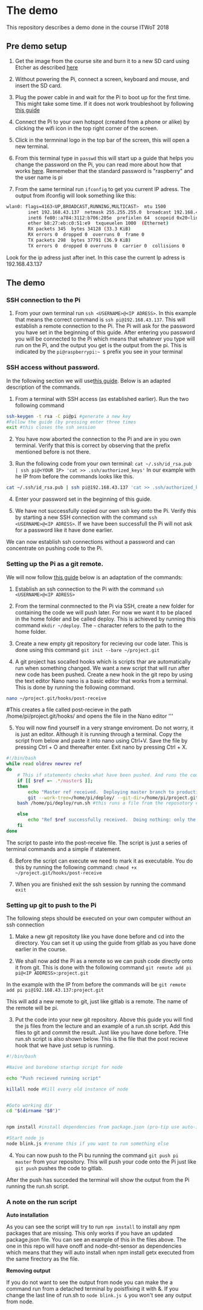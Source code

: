 # The demo

This repository describes a demo done in the course ITWoT 2018

## Pre demo setup

1. Get the image from the course site and burn it to a new SD card using Etcher as described [here](https://www.raspberrypi.org/documentation/installation/installing-images/README.md)  

2. Without powering the Pi, connect a screen, keyboard and mouse, and insert the SD card. 

3. Plug the power cable in and wait for the Pi to boot up for the first time. This might take some time. If it does not work troubleshoot by following [this guide](https://www.raspberrypi.org/learning/troubleshooting-guide/)

3. Connect the Pi to your own hotspot (created from a phone or alike) by clicking the wifi icon in the top right corner of the screen.

3. Click in the termninal logo in the top bar of the screen, this will open a new terminal.

3. From this terminal type in `passwd` this will start up a guide that helps you change the password on the Pi, you can read more about how that works [here](https://www.raspberrypi.org/documentation/configuration/security.md). Rememeber that the standard password is "raspberry" and the user name is pi

3. From the same terminal run `ifconfig` to get you current IP adress. The output from ifconfig will look something like this:


```bash
wlan0: flags=4163<UP,BROADCAST,RUNNING,MULTICAST>  mtu 1500
        inet 192.168.43.137  netmask 255.255.255.0  broadcast 192.168.43.255
        inet6 fe80::a784:3112:b706:205e  prefixlen 64  scopeid 0x20<link>
        ether b8:27:eb:c0:51:e9  txqueuelen 1000  (Ethernet)
        RX packets 345  bytes 34128 (33.3 KiB)
        RX errors 0  dropped 0  overruns 0  frame 0
        TX packets 298  bytes 37791 (36.9 KiB)
        TX errors 0  dropped 0 overruns 0  carrier 0  collisions 0
```
Look for the ip adress just after inet. In this case the current Ip adress is 192.168.43.137

## The demo

### SSH connection to the Pi

1. From your own terminal run `ssh <USERNAME>@<IP ADRESS>`. In this example that means the correct command is `ssh pi@192.168.43.137`. This will establish a remote connection to the Pi. The Pi will ask for the password you have set in the beginning of this guide. After entering you password you will be connected to the Pi which means that whatever you type will run on the Pi, and the output you get is the output from the pi. This is indicated by the `pi@raspberrypi:~ $` prefix you see in your terminal

### SSH access without password.

In the following section we will use[this guide](https://www.raspberrypi.org/documentation/remote-access/ssh/passwordless.md). Below is an adapted description of the commands.

1. From a terminal with SSH access (as established earlier). Run the two following command

```bash
ssh-keygen -t rsa -C pi@pi #generate a new key
#Follow the guide (by pressing enter three times
exit #this closes the ssh session

```


2. You have now aborted the connection to the Pi and are in you own terminal. Verify that this is correct by observing that the prefix mentioned before is not there.

3. Run the following code from your own terminal: `cat ~/.ssh/id_rsa.pub | ssh pi@<YOUR IP> 'cat >> .ssh/authorized_keys'` In our example with he IP from before the commands looks like this.


```bash
cat ~/.ssh/id_rsa.pub | ssh pi@192.168.43.137 'cat >> .ssh/authorized_keys'
```

4. Enter your password set in the beginning of this guide. 


5. We have not successfully copied our own ssh key onto the Pi. Verify this by starting a new SSH connection with the command `ssh <USERNAME>@<IP ADRESS>`. If we have been successfull the Pi will not ask for a password like it have done earlier. 

We can now establish ssh connections without a password and can concentrate on pushing code to the Pi.


### Setting up the Pi as a git remote.
 

We will now follow [this guide](https://github.com/Graunephar/Unstructured-TA-Pi-Demo-postdescription-itwot18) below is an adaptation of the commands:


1. Establish an ssh connection to the Pi with the command `ssh <USERNAME>@<IP ADRESS>`

2. From the terminal conmnected to the Pi via SSH, create a new folder for containing the code we will push later. For now we want it to be placed in the home folder and be called deploy. This is achieved by running this command `mkdir ~/deploy`. The `~` character refers to the path to the home folder.

3. Create a new empty git repository for recieving our code later. This is done using this command `git init --bare ~/project.git`

4. A git project has socalled hooks which is scripts thar are automatically run when something changed. We want a new script that will run after new code has been pushed. Create a new hook in the git repo by using the text editor Nano nano is a basic editor that works from a terminal. This is done by running the following command. 

```bash
nano ~/project.git/hooks/post-receive
```

#This creates a file called post-recieve in the path /home/pi/project.git/hooks/ and opens the file in the Nano editor
'''

5. You will now find yourself in a very strange enviroment. Do not worry, it is just an editor. Although it is running through a terminal. Copy the script from below and paste it into nano using Ctrl+V. Save the file by pressing Ctrl + O and thereafter enter. Exit nano by pressing Ctrl + X.

```bash
#!/bin/bash
while read oldrev newrev ref
do
    # This if statements checks what have been pushed. And runs the commands inside if it is pushed from the master branch.
    if [[ $ref =~ .*/master$ ]];
    then
        echo "Master ref received.  Deploying master branch to production..." #This writes ouyt a nice little message
        git --work-tree=/home/pi/deploy/ --git-dir=/home/pi/project.git/ checkout -f #Then we copy the files from git into the folder we created in the first steps
	bash /home/pi/deploy/run.sh #this runs a file from the reposotory called run.sh, this does not exist yet, but we will add it to our repo later. 

    else
        echo "Ref $ref successfully received.  Doing nothing: only the master branch may be deployed on this server."
    fi
done
```

The script to paste into the post-receive file. The script is just a series of terminal commands and a simple if statement.


 
6. Before the script can execute we need to mark it as executable. You do this by running the following command: `chmod +x ~/project.git/hooks/post-receive`

7. When you are finished exit the ssh session by running the command `exit`

### Setting up git to push to the Pi

The following steps should be executed on your own computer without an ssh connection

1. Make a new git repositoty like you have done before and cd into the directory. You can set it up using the guide from gitlab as you have done earlier in the course. 

2. We shall now add the Pi as a remote so we can push code directly onto it from git. This is done with the following command `git remote add pi pi@<IP ADDRESS>:project.git`

In the example with the IP from before the commands will be `git remote add pi pi@192.168.43.137:project.git`

This will add a new remote to git, just like gitlab is a remote. The name of the remote will be pi.

3. Put the code into your new git repository. Above this guide you will find the js files from the lecture and an example of a run.sh script. Add this files to git and commit the result. Just like you have done before. THe run.sh script is also shown below. This is the file that the post recieve hook that we have just setup is running.

```bash
#!/bin/bash

#Naive and barebone startup script for node

echo "Push recieved running script"

killall node #Kill every old instance of node


#Goto working dir
cd "$(dirname "$0")"


npm install #install dependencies from package.json (pro-tip use auto-install to keep this in sync)

#Start node js
node blink.js #rename this if you want to run something else
```

4. You can now push to the Pi bu running the command `git push pi master` from your repository. This will push your code onto the Pi just like `git push` pushes the code to gitlab.

After the push has succeded the terminal will show the output from the Pi running the run.sh script.


### A note on the run script

**Auto installation**

As you can see the script will try to run `npm install` to install any npm packages that are missing. This only works if you have an updated package.json file. You can see an example of this in the files above. The one in this repo will have onoff and node-dht-sensor as dependencies which means that they will auto install when npm install getx executed from the same firectory as the file. 

**Removing output** 

If you do not want to see the output from node you can make the a command run from a detached terminal by poistfixing it with &. If you change the last line of run.sh to `node blink.js &` you won't see any output from node.



